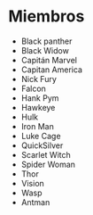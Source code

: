# Miembros

* Black panther
* Black Widow
* Capitán Marvel
* Capitan America
* Nick Fury
* Falcon
* Hank Pym
* Hawkeye
* Hulk
* Iron Man
* Luke Cage
* QuickSilver
* Scarlet Witch
* Spider Woman
* Thor
* Vision
* Wasp
* Antman
